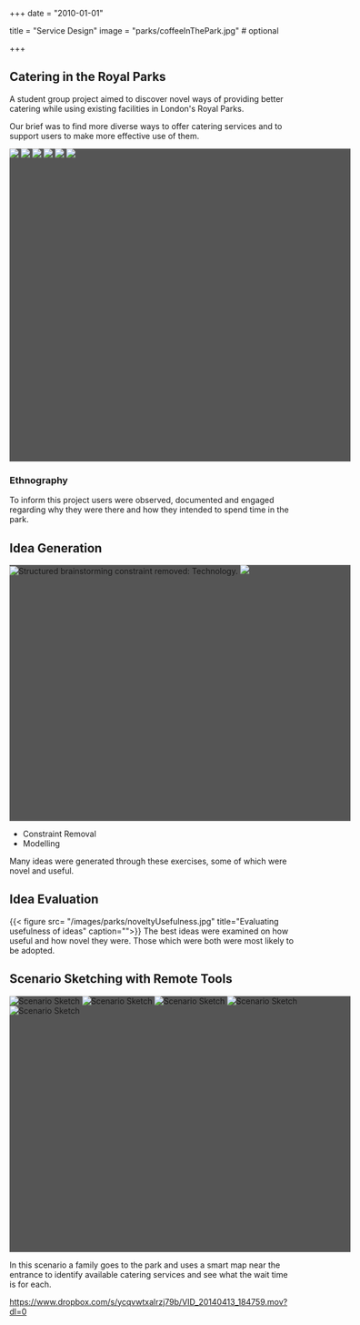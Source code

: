 +++
date = "2010-01-01"

title = "Service Design"
image = "parks/coffeeInThePark.jpg" # optional

+++
<script src="/galleria/galleria-1.4.2.min.js"></script>

## Catering in the Royal Parks 
A student group project aimed to discover novel ways of providing better catering while using existing facilities in London's Royal Parks. 

Our brief was to find more diverse ways to offer catering services and to support users to make more effective use of them. 
<div class="galleria" style="width: 600px;height: 550px; background: #555; border:0; padding:0; margin:0;" >
	<img src= "/images/parks/coffeeInThePark.jpg" data-title="Sunset at Serpentine Cafe" data-description="A nice way to round off an afternoon in the park">
	<img src= "/images/parks/cateringInTheParkBrief.jpg" data-title="Design Brief and Target Service" data-description="">   	
	<img src= "/images/parks/madLinesInTheCafe.jpg" data-title="Intense Lines Waiting for Self-Service" data-description="The flip side of the coffe and cake - the wait.">   
	<img src= "/images/parks/lineRegister.jpg" data-title="More Lines" data-description="More waiting and paying.">
	<img src= "/images/parks/kioskLines.jpg" data-title="The Kiosk has Lines" data-description="No seating and still lines.">
	<img src= "/images/parks/GroupPersonaSam+Co.jpg" data-title="Group Persona of some 30 somethings" data-description="Personas based on observation and interview.">
</div>


### Ethnography
To inform this project users were observed, documented and engaged regarding why they were there and how they intended to spend time in the park.

## Idea Generation 
 
<div class="galleria" style="width: 600px;height: 450px; background: #555; border:0; padding:0; margin:0;" >
	<img src= "/images/parks/constraintRemoval.jpg" title="Structured brainstorming constraint removed: Technology." caption="">
	<img src= "/images/parks/legoInThePark.jpg" data-title="Lego and Plasticine Modelling" data-description="Proposals to improve park services.">
</div>


- Constraint Removal
- Modelling



Many ideas were generated through these exercises, some of which were novel and useful.  

## Idea Evaluation
 
{{< figure src= "/images/parks/noveltyUsefulness.jpg" title="Evaluating usefulness of ideas" caption="">}}
The best ideas were examined on how useful and how novel they were. Those which were both were most likely to be adopted.



## Scenario Sketching with Remote Tools
<div class="galleria" style="width: 600px;height: 450px; background: #555; border:0; padding:0; margin:0;" >
	<img src= "/images/parks/Draft1/SBFrame1.JPG" title="Scenario Sketch" caption="">
	<img src= "/images/parks/Draft1/SBFrame2.JPG" title="Scenario Sketch" caption="">
	<img src= "/images/parks/Draft1/SBFrame3.JPG" title="Scenario Sketch" caption="">
	<img src= "/images/parks/Draft1/SBFrame4.JPG" title="Scenario Sketch" caption="">
	<img src= "/images/parks/Draft1/SBFrame5.JPG" title="Scenario Sketch" caption="">
</div>

In this scenario a family goes to the park and uses a smart map near the entrance to identify available catering services and see what the wait time is for each.

https://www.dropbox.com/s/ycqvwtxalrzj79b/VID_20140413_184759.mov?dl=0


